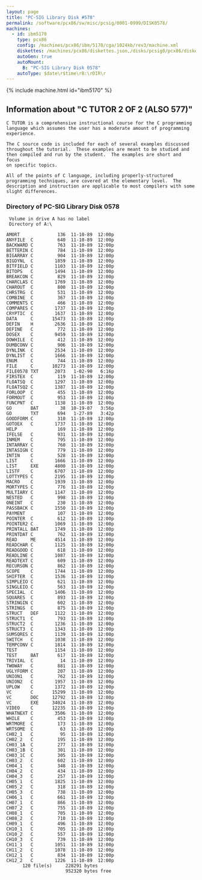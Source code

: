```yaml
---
layout: page
title: "PC-SIG Library Disk #578"
permalink: /software/pcx86/sw/misc/pcsig/0001-0999/DISK0578/
machines:
  - id: ibm5170
    type: pcx86
    config: /machines/pcx86/ibm/5170/cga/1024kb/rev3/machine.xml
    diskettes: /machines/pcx86/diskettes.json,/disks/pcsig0/pcx86/diskettes.json
    autoGen: true
    autoMount:
      B: "PC-SIG Library Disk 0578"
    autoType: $date\r$time\rB:\rDIR\r
---
```


{% include machine.html id="ibm5170" %}

## Information about "C TUTOR 2 OF 2 (ALSO 577)"

    C TUTOR is a comprehensive instructional course for the C programming
    language which assumes the user has a moderate amount of programming
    experience.
    
    The C source code is included for each of several examples discussed
    throughout the tutorial.  These examples are meant to be studied and
    then compiled and run by the student.  The examples are short and focus
    on specific topics.
    
    All of the points of C language, including properly-structured
    programming techniques, are covered at the elementary level.  The
    description and instruction are applicable to most compilers with some
    slight differences.

### Directory of PC-SIG Library Disk 0578

     Volume in drive A has no label
     Directory of A:\

    AMORT              136  11-10-89  12:00p
    ANYFILE  C         640  11-10-89  12:00p
    BACKWARD C         763  11-10-89  12:00p
    BETTERIN C         784  11-10-89  12:00p
    BIGARRAY C         904  11-10-89  12:00p
    BIGDYNL  C        1859  11-10-89  12:00p
    BITFIELD C        1103  11-10-89  12:00p
    BITOPS   C        1494  11-10-89  12:00p
    BREAKCON C         829  11-10-89  12:00p
    CHARCLAS C        1769  11-10-89  12:00p
    CHAROUT  C         800  11-10-89  12:00p
    CHRSTRG  C         531  11-10-89  12:00p
    COMBINE  C         367  11-10-89  12:00p
    COMMENTS C         466  11-10-89  12:00p
    COMPARES C        1737  11-10-89  12:00p
    CRYPTIC  C        1637  11-10-89  12:00p
    DATA     C       15473  11-10-89  12:00p
    DEFIN    H        2636  11-10-89  12:00p
    DEFINE   C         772  11-10-89  12:00p
    DOSEX    C        9459  11-10-89  12:00p
    DOWHILE  C         412  11-10-89  12:00p
    DUMBCONV C         906  11-10-89  12:00p
    DYNLINK  C        2534  11-10-89  12:00p
    DYNLIST  C        1666  11-10-89  12:00p
    ENUM     C         744  11-10-89  12:00p
    FILE     C       10273  11-10-89  12:00p
    FILE0578 TXT      2073   1-02-90   6:16p
    FIRSTEX  C         119  11-10-89  12:00p
    FLOATSQ  C        1297  11-10-89  12:00p
    FLOATSQ2 C        1387  11-10-89  12:00p
    FORLOOP  C         455  11-10-89  12:00p
    FORMOUT  C         953  11-10-89  12:00p
    FUNCPNT  C        1138  11-10-89  12:00p
    GO       BAT        38  10-19-87   3:56p
    GO       TXT       694   1-27-89   3:42p
    GOODFORM C         310  11-10-89  12:00p
    GOTOEX   C        1737  11-10-89  12:00p
    HELP               169  11-10-89  12:00p
    IFELSE   C         931  11-10-89  12:00p
    INMEM    C         795  11-10-89  12:00p
    INTARRAY C         760  11-10-89  12:00p
    INTASIGN C         779  11-10-89  12:00p
    INTIN    C         528  11-10-89  12:00p
    LIST     C        1666  11-10-89  12:00p
    LIST     EXE      4800  11-10-89  12:00p
    LISTF    C        6707  11-10-89  12:00p
    LOTTYPES C        2195  11-10-89  12:00p
    MACRO    C        1939  11-10-89  12:00p
    MORTYPES C         776  11-10-89  12:00p
    MULTIARY C        1147  11-10-89  12:00p
    NESTED   C         998  11-10-89  12:00p
    ONEINT   C         230  11-10-89  12:00p
    PASSBACK C        1550  11-10-89  12:00p
    PAYMENT            107  11-10-89  12:00p
    POINTER  C         612  11-10-89  12:00p
    POINTER2 C        1069  11-10-89  12:00p
    PRINTALL BAT      1749  11-10-89  12:00p
    PRINTDAT C         762  11-10-89  12:00p
    READ     ME       4514  11-10-89  12:00p
    READCHAR C        1125  11-10-89  12:00p
    READGOOD C         618  11-10-89  12:00p
    READLINE C        1087  11-10-89  12:00p
    READTEXT C         609  11-10-89  12:00p
    RECURSON C         862  11-10-89  12:00p
    SCOPE    C        1744  11-10-89  12:00p
    SHIFTER  C        1536  11-10-89  12:00p
    SIMPLEIO C         621  11-10-89  12:00p
    SINGLEIO C         563  11-10-89  12:00p
    SPECIAL  C        1406  11-10-89  12:00p
    SQUARES  C         893  11-10-89  12:00p
    STRINGIN C         602  11-10-89  12:00p
    STRINGS  C         875  11-10-89  12:00p
    STRUCT   DEF      1122  11-10-89  12:00p
    STRUCT1  C         793  11-10-89  12:00p
    STRUCT2  C        1236  11-10-89  12:00p
    STRUCT3  C        1343  11-10-89  12:00p
    SUMSQRES C        1139  11-10-89  12:00p
    SWITCH   C        1038  11-10-89  12:00p
    TEMPCONV C        1814  11-10-89  12:00p
    TEST              1154  11-10-89  12:00p
    TEST     BAT       617  11-10-89  12:00p
    TRIVIAL  C          14  11-10-89  12:00p
    TWOWAY   C         881  11-10-89  12:00p
    UGLYFORM C         207  11-10-89  12:00p
    UNION1   C         762  11-10-89  12:00p
    UNION2   C        1957  11-10-89  12:00p
    UPLOW    C        1372  11-10-89  12:00p
    VC       C       15299  11-10-89  12:00p
    VC       DOC     12792  11-10-89  12:00p
    VC       EXE     34024  11-10-89  12:00p
    VIDEO    C       12235  11-10-89  12:00p
    WHATNEXT C        3506  11-10-89  12:00p
    WHILE    C         453  11-10-89  12:00p
    WRTMORE  C         173  11-10-89  12:00p
    WRTSOME  C          63  11-10-89  12:00p
    CH02_1   C          95  11-10-89  12:00p
    CH02_2   C         195  11-10-89  12:00p
    CH03_1A  C         277  11-10-89  12:00p
    CH03_1B  C         301  11-10-89  12:00p
    CH03_1C  C         305  11-10-89  12:00p
    CH03_2   C         602  11-10-89  12:00p
    CH04_1   C         348  11-10-89  12:00p
    CH04_2   C         434  11-10-89  12:00p
    CH04_3   C         257  11-10-89  12:00p
    CH05_1   C        1825  11-10-89  12:00p
    CH05_2   C         318  11-10-89  12:00p
    CH05_3   C         738  11-10-89  12:00p
    CH06_1   C         661  11-10-89  12:00p
    CH07_1   C         866  11-10-89  12:00p
    CH07_2   C         755  11-10-89  12:00p
    CH08_1   C         705  11-10-89  12:00p
    CH08_2   C         710  11-10-89  12:00p
    CH09_1   C         496  11-10-89  12:00p
    CH10_1   C         705  11-10-89  12:00p
    CH10_2   C         557  11-10-89  12:00p
    CH10_3   C         739  11-10-89  12:00p
    CH11_1   C        1051  11-10-89  12:00p
    CH11_2   C        1078  11-10-89  12:00p
    CH12_1   C         834  11-10-89  12:00p
    CH12_2   C        1226  11-10-89  12:00p
          120 file(s)     228291 bytes
                          952320 bytes free
